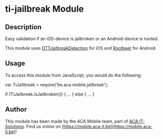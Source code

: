 # ti-jailbreak Module

## Description

Easy validation if an iOS-device is jailbroken or an Android-device is rooted.

This module uses [DTTJailbreakDetection](https://github.com/thii/DTTJailbreakDetection) for iOS and [Rootbeer](https://github.com/scottyab/rootbeer) for Android

## Usage

To access this module from JavaScript, you would do the following:

var TiJailbreak = require('be.aca.mobile.jailbreak');

if (TiJailbreak.isJailbroken()) {
...
} else {
...
}

## Author

This module has been made by the ACA Mobile team, part of [ACA IT-Solutions](https://www.aca-it.be). 
Find us online on [https://mobile.aca-it.be](https://mobile.aca-it.be)!
